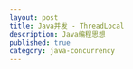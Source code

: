 ```yaml
---
layout: post
title: Java并发 - ThreadLocal
description: Java编程思想
published: true
category: java-concurrency
---
```







































[NingG]:    http://ningg.github.com  "NingG"











